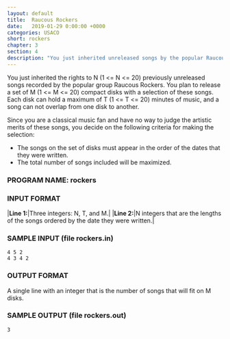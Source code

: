 ```yaml
---
layout: default
title:  Raucous Rockers
date:   2019-01-29 0:00:00 +0000
categories: USACO
short: rockers
chapter: 3
section: 4
description: "You just inherited unreleased songs by the popular Raucous Rockers. You will release CDs with a selection of these songs. Each disk has a capacity and songs cannot overlap between disks and must appear in the same order as they were writen. How many songs can you fit?"
---
```


You just inherited the rights to N (1 <= N <= 20) previously unreleased songs recorded by the popular group Raucous Rockers. You plan to release a set of M (1 <= M <= 20) compact disks with a selection of these songs. Each disk can hold a maximum of T (1 <= T <= 20) minutes of music, and a song can not overlap from one disk to another.

Since you are a classical music fan and have no way to judge the artistic merits of these songs, you decide on the following criteria for making the selection:

*   The songs on the set of disks must appear in the order of the dates that they were written.
*   The total number of songs included will be maximized.

### PROGRAM NAME: rockers

### INPUT FORMAT

|**Line 1:**|Three integers: N, T, and M.|
|**Line 2:**|N integers that are the lengths of the songs ordered by the date they were written.|

### SAMPLE INPUT (file rockers.in)

```none
4 5 2
4 3 4 2
```

### OUTPUT FORMAT

A single line with an integer that is the number of songs that will fit on M disks.

### SAMPLE OUTPUT (file rockers.out)

```none
3
```